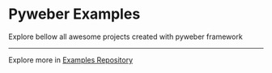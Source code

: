 # Pyweber Examples

Explore bellow all awesome projects created with pyweber framework

---
Explore more in [Examples Repository](https://github.com/pyweber/pyweber-examples.git)